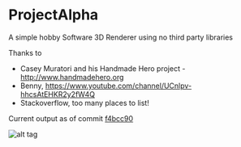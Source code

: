 # ProjectAlpha

A simple hobby Software 3D Renderer using no third party libraries

Thanks to

* Casey Muratori and his Handmade Hero project - http://www.handmadehero.org
* Benny, https://www.youtube.com/channel/UCnlpv-hhcsAtEHKR2y2fW4Q
* Stackoverflow, too many places to list!


Current output as of commit [f4bcc90](https://github.com/Meanz/ProjectAlpha/tree/f4bcc90341e06f3ff27793605d24c194d2d37f9e)

![alt tag](http://i61.tinypic.com/23tvzo.png)
